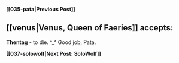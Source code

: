 **[[035-pata|Previous Post]]**

## [[venus|Venus, Queen of Faeries]] accepts:

**Thentag** - to die. \^\_\^ Good job, Pata.

**[[037-solowolf|Next Post: SoloWolf]]**
